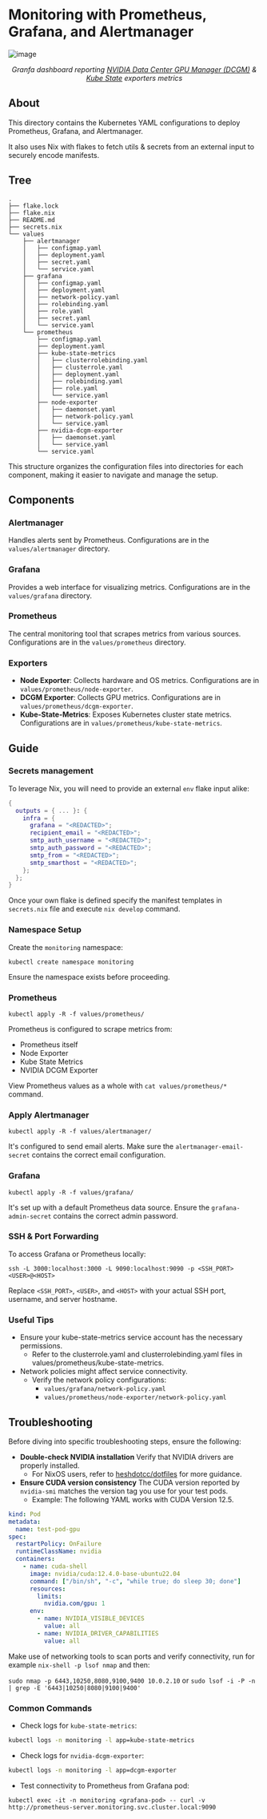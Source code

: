 # Monitoring with Prometheus, Grafana, and Alertmanager
![image](https://github.com/heshdotcc/hacklab/assets/4110061/2fbfb000-1bf2-4071-973f-5a1d0642f552)
<p align="center"><em>Granfa dashboard reporting <a href="https://github.com/NVIDIA/dcgm-exporter">NVIDIA Data Center GPU Manager (DCGM)</a> & <a href="https://github.com/kubernetes/kube-state-metrics">Kube State</a> exporters metrics</em></p>

## About
This directory contains the Kubernetes YAML configurations to deploy Prometheus, Grafana, and Alertmanager.

It also uses Nix with flakes to fetch utils & secrets from an external input to securely encode manifests.

## Tree
```
.
├── flake.lock
├── flake.nix
├── README.md
├── secrets.nix
└── values
    ├── alertmanager
    │   ├── configmap.yaml
    │   ├── deployment.yaml
    │   ├── secret.yaml
    │   └── service.yaml
    ├── grafana
    │   ├── configmap.yaml
    │   ├── deployment.yaml
    │   ├── network-policy.yaml
    │   ├── rolebinding.yaml
    │   ├── role.yaml
    │   ├── secret.yaml
    │   └── service.yaml
    └── prometheus
        ├── configmap.yaml
        ├── deployment.yaml
        ├── kube-state-metrics
        │   ├── clusterrolebinding.yaml
        │   ├── clusterrole.yaml
        │   ├── deployment.yaml
        │   ├── rolebinding.yaml
        │   ├── role.yaml
        │   └── service.yaml
        ├── node-exporter
        │   ├── daemonset.yaml
        │   ├── network-policy.yaml
        │   └── service.yaml
        ├── nvidia-dcgm-exporter
        │   ├── daemonset.yaml
        │   └── service.yaml
        └── service.yaml
```
This structure organizes the configuration files into directories for each component, making it easier to navigate and manage the setup.

## Components

### Alertmanager

Handles alerts sent by Prometheus. Configurations are in the `values/alertmanager` directory.

### Grafana

Provides a web interface for visualizing metrics. Configurations are in the `values/grafana` directory.

### Prometheus

The central monitoring tool that scrapes metrics from various sources. Configurations are in the `values/prometheus` directory.

### Exporters

- **Node Exporter**: Collects hardware and OS metrics. Configurations are in `values/prometheus/node-exporter`.
- **DCGM Exporter**: Collects GPU metrics. Configurations are in `values/prometheus/dcgm-exporter`.
- **Kube-State-Metrics**: Exposes Kubernetes cluster state metrics. Configurations are in `values/prometheus/kube-state-metrics`.



## Guide
### Secrets management
To leverage Nix, you will need to provide an external `env` flake input alike:
```nix
{
  outputs = { ... }: {
    infra = {
      grafana = "<REDACTED>";
      recipient_email = "<REDACTED>";
      smtp_auth_username = "<REDACTED>";
      smtp_auth_password = "<REDACTED>";
      smtp_from = "<REDACTED>";
      smtp_smarthost = "<REDACTED>";
    };
  };
}
```
Once your own flake is defined specify the manifest templates in `secrets.nix` file and execute `nix develop` command.

### Namespace Setup

Create the `monitoring` namespace:
```
kubectl create namespace monitoring
```
Ensure the namespace exists before proceeding.

### Prometheus
```
kubectl apply -R -f values/prometheus/
```
Prometheus is configured to scrape metrics from:
* Prometheus itself
* Node Exporter
* Kube State Metrics
* NVIDIA DCGM Exporter
  
View Prometheus values as a whole with `cat values/prometheus/*` command.

### Apply Alertmanager
```
kubectl apply -R -f values/alertmanager/
```

It's configured to send email alerts. Make sure the `alertmanager-email-secret` contains the correct email configuration.

### Grafana
```
kubectl apply -R -f values/grafana/
```
It's set up with a default Prometheus data source. Ensure the `grafana-admin-secret` contains the correct admin password.

### SSH & Port Forwarding
To access Grafana or Prometheus locally:
```
ssh -L 3000:localhost:3000 -L 9090:localhost:9090 -p <SSH_PORT> <USER>@<HOST>
```
Replace `<SSH_PORT>`, `<USER>`, and `<HOST>` with your actual SSH port, username, and server hostname.

### Useful Tips

- Ensure your kube-state-metrics service account has the necessary permissions.
    - Refer to the clusterrole.yaml and clusterrolebinding.yaml files in values/prometheus/kube-state-metrics.
- Network policies might affect service connectivity.
    - Verify the network policy configurations:
        - `values/grafana/network-policy.yaml`
        - `values/prometheus/node-exporter/network-policy.yaml`

## Troubleshooting

Before diving into specific troubleshooting steps, ensure the following:

- **Double-check NVIDIA installation** Verify that NVIDIA drivers are properly installed.
    - For NixOS users, refer to [heshdotcc/dotfiles](https://github.com/heshdotcc/dotfiles) for more guidance.
- **Ensure CUDA version consistency** The CUDA version reported by `nvidia-smi` matches the version tag you use for your test pods.
    - Example: The following YAML works with CUDA Version 12.5.
```YAML
kind: Pod
metadata:
  name: test-pod-gpu
spec:
  restartPolicy: OnFailure
  runtimeClassName: nvidia
  containers:
    - name: cuda-shell
      image: nvidia/cuda:12.4.0-base-ubuntu22.04
      command: ["/bin/sh", "-c", "while true; do sleep 30; done"]
      resources:
        limits:
          nvidia.com/gpu: 1
      env:
        - name: NVIDIA_VISIBLE_DEVICES
          value: all
        - name: NVIDIA_DRIVER_CAPABILITIES
          value: all
```

Make use of networking tools to scan ports and verify connectivity, run for example `nix-shell -p lsof nmap` and then:

`sudo nmap -p 6443,10250,8080,9100,9400 10.0.2.10` or `sudo lsof -i -P -n | grep -E '6443|10250|8080|9100|9400'`


### Common Commands

- Check logs for `kube-state-metrics`:
```sh
kubectl logs -n monitoring -l app=kube-state-metrics
```

- Check logs for `nvidia-dcgm-exporter`:
```sh
kubectl logs -n monitoring -l app=dcgm-exporter
```

- Test connectivity to Prometheus from Grafana pod:
```
kubectl exec -it -n monitoring <grafana-pod> -- curl -v http://prometheus-server.monitoring.svc.cluster.local:9090
```
